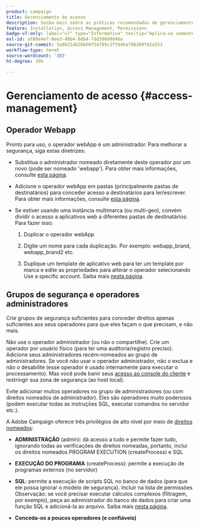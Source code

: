 ```yaml
---
product: campaign
title: Gerenciamento de acesso
description: Saiba mais sobre as práticas recomendadas de gerenciamento de acesso
feature: Installation, Access Management, Permissions
badge-v7-only: label="v7" type="Informative" tooltip="Aplica-se somente ao Campaign Classic v7"
exl-id: af88e4e7-0ee3-48b4-9db4-7dd390d9d46a
source-git-commit: 3a9b21d626b60754789c3f594ba798309f62a553
workflow-type: tm+mt
source-wordcount: '383'
ht-degree: 39%

---
```


# Gerenciamento de acesso {#access-management}



## Operador Webapp

Pronto para uso, o operador webApp é um administrador. Para melhorar a segurança, siga estas diretrizes:

* Substitua o administrador nomeado diretamente deste operador por um novo (pode ser nomeado &#39;webapp&#39;). Para obter mais informações, consulte [esta página](../../platform/using/access-management.md).

* Adicione o operador webApp em pastas (principalmente pastas de destinatários) para conceder acesso a destinatários para ler/escrever. Para obter mais informações, consulte [esta página](../../platform/using/access-management.md).

* Se estiver usando uma instância multimarca (ou multi-geo), convém dividir o acesso a aplicativos web a diferentes pastas de destinatários: Para fazer isso:

   1. Duplicar o operador webApp

   1. Digite um nome para cada duplicação. Por exemplo: webapp_brand, webapp_brand2 etc.

   1. Duplique um template de aplicativo web para ter um template por marca e edite as propriedades para alterar o operador selecionando Use a specific account.  Saiba mais [nesta página](../../web/using/defining-web-forms-properties.md).

## Grupos de segurança e operadores administradores

Crie grupos de segurança suficientes para conceder direitos apenas suficientes aos seus operadores para que eles façam o que precisam, e não mais.

Não use o operador administrador (ou não o compartilhe). Crie um operador por usuário físico (para ter uma auditoria/registro preciso). Adicione seus administradores recém-nomeados ao grupo de administradores. Se você não usar o operador administrador, não o exclua e não o desabilite (esse operador é usado internamente para executar o processamento). Mas você pode banir seus [acesso ao console do cliente](../../platform/using/access-management.md) e restringir sua zona de segurança (ao host local).

Evite adicionar muitos operadores no grupo de administradores (ou com direitos nomeados de administrador). Eles são operadores muito poderosos (podem executar todas as instruções SQL, executar comandos no servidor etc.).

A Adobe Campaign oferece três privilégios de alto nível por meio de [direitos nomeados](../../platform/using/access-management.md#named-rights):

* **ADMINISTRAÇÃO** (admin): dá acesso a tudo e permite fazer tudo, ignorando todas as verificações de direitos nomeadas, portanto, inclui os direitos nomeados PROGRAM EXECUTION (createProcess) e SQL

* **EXECUÇÃO DO PROGRAMA** (createProcess): permite a execução de programas externos (no servidor)

* **SQL**: permite a execução de scripts SQL no banco de dados (para que ele possa ignorar o modelo de segurança). Incluir na lista de permissões Observação: se você precisar executar cálculos complexos (filtragem, por exemplo), peça ao administrador do banco de dados para criar uma função SQL e adicioná-la ao arquivo. Saiba mais [nesta página](../../installation/using/scripting-coding-guidelines.md).

* **Conceda-os a poucos operadores (e confiáveis)**

